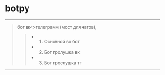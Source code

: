 # botpy
________________________________________________

>бот вк<>телеграмм (мост для чатов),
>> - 1) Основной вк бот
>> - 2) Бот пролушка вк
>> - 3) Бот прослушка тг
________________________________________________

